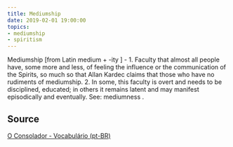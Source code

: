 ```yaml
---
title: Mediumship
date: 2019-02-01 19:00:00
topics:
- mediumship
- spiritism
---
```


Mediumship [from Latin medium + -ity ] - 1. Faculty that almost all people have, some more and less, of feeling the influence or the communication of the Spirits, so much so that Allan Kardec claims that those who have no rudiments of mediumship. 2. In some, this faculty is overt and needs to be disciplined, educated; in others it remains latent and may manifest episodically and eventually. See: mediumness .

## Source
[O Consolador - Vocabulário (pt-BR)](http://www.oconsolador.com.br/linkfixo/vocabulario/principal.html)
